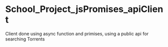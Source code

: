 # School_Project_jsPromises_apiClient
Client done using async function and primises, using a public api for searching Torrents
